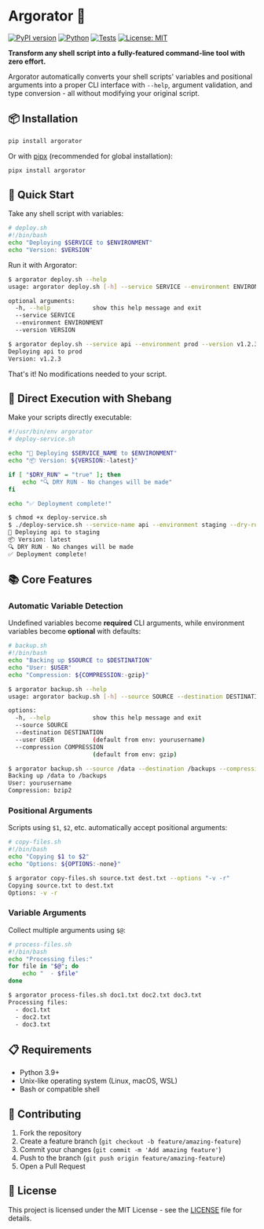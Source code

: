 # Argorator 🎯

[![PyPI version](https://badge.fury.io/py/argorator.svg)](https://badge.fury.io/py/argorator)
[![Python](https://img.shields.io/pypi/pyversions/argorator.svg)](https://pypi.org/project/argorator/)
[![Tests](https://github.com/dotle/argorator/actions/workflows/tests.yml/badge.svg)](https://github.com/dotle/argorator/actions/workflows/tests.yml)
[![License: MIT](https://img.shields.io/badge/License-MIT-yellow.svg)](https://opensource.org/licenses/MIT)

**Transform any shell script into a fully-featured command-line tool with zero effort.**

Argorator automatically converts your shell scripts' variables and positional arguments into a proper CLI interface with `--help`, argument validation, and type conversion - all without modifying your original script.

## 📦 Installation

```bash
pip install argorator
```

Or with [pipx](https://pypa.github.com/pipx/) (recommended for global installation):

```bash
pipx install argorator
```

## 🎯 Quick Start

Take any shell script with variables:

```bash
# deploy.sh
#!/bin/bash
echo "Deploying $SERVICE to $ENVIRONMENT"
echo "Version: $VERSION"
```

Run it with Argorator:

```bash
$ argorator deploy.sh --help
usage: argorator deploy.sh [-h] --service SERVICE --environment ENVIRONMENT --version VERSION

optional arguments:
  -h, --help            show this help message and exit
  --service SERVICE
  --environment ENVIRONMENT
  --version VERSION

$ argorator deploy.sh --service api --environment prod --version v1.2.3
Deploying api to prod
Version: v1.2.3
```

That's it! No modifications needed to your script.

## 🚀 Direct Execution with Shebang

Make your scripts directly executable:

```bash
#!/usr/bin/env argorator
# deploy-service.sh

echo "🚀 Deploying $SERVICE_NAME to $ENVIRONMENT"
echo "📦 Version: ${VERSION:-latest}"

if [ "$DRY_RUN" = "true" ]; then
    echo "🔍 DRY RUN - No changes will be made"
fi

echo "✅ Deployment complete!"
```

```bash
$ chmod +x deploy-service.sh
$ ./deploy-service.sh --service-name api --environment staging --dry-run true
🚀 Deploying api to staging
📦 Version: latest
🔍 DRY RUN - No changes will be made
✅ Deployment complete!
```

## 📚 Core Features

### Automatic Variable Detection

Undefined variables become **required** CLI arguments, while environment variables become **optional** with defaults:

```bash
# backup.sh
#!/bin/bash
echo "Backing up $SOURCE to $DESTINATION"
echo "User: $USER"
echo "Compression: ${COMPRESSION:-gzip}"
```

```bash
$ argorator backup.sh --help
usage: argorator backup.sh [-h] --source SOURCE --destination DESTINATION [--user USER] [--compression COMPRESSION]

options:
  -h, --help            show this help message and exit
  --source SOURCE
  --destination DESTINATION
  --user USER           (default from env: yourusername)
  --compression COMPRESSION
                        (default from env: gzip)

$ argorator backup.sh --source /data --destination /backups --compression bzip2
Backing up /data to /backups
User: yourusername
Compression: bzip2
```

### Positional Arguments

Scripts using `$1`, `$2`, etc. automatically accept positional arguments:

```bash
# copy-files.sh
#!/bin/bash
echo "Copying $1 to $2"
echo "Options: ${OPTIONS:-none}"
```

```bash
$ argorator copy-files.sh source.txt dest.txt --options "-v -r"
Copying source.txt to dest.txt
Options: -v -r
```

### Variable Arguments

Collect multiple arguments using `$@`:

```bash
# process-files.sh
#!/bin/bash
echo "Processing files:"
for file in "$@"; do
    echo "  - $file"
done
```

```bash
$ argorator process-files.sh doc1.txt doc2.txt doc3.txt
Processing files:
  - doc1.txt
  - doc2.txt
  - doc3.txt
```

## 📋 Requirements

- Python 3.9+
- Unix-like operating system (Linux, macOS, WSL)
- Bash or compatible shell

## 🤝 Contributing

1. Fork the repository
2. Create a feature branch (`git checkout -b feature/amazing-feature`)
3. Commit your changes (`git commit -m 'Add amazing feature'`)
4. Push to the branch (`git push origin feature/amazing-feature`)
5. Open a Pull Request

## 📄 License

This project is licensed under the MIT License - see the [LICENSE](LICENSE) file for details.
